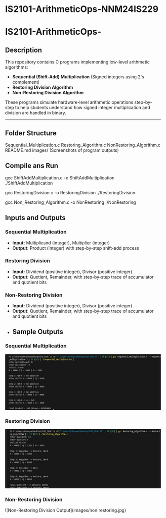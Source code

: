 # IS2101-ArithmeticOps-NNM24IS229
# IS2101-ArithmeticOps-<USN>

## Description
This repository contains C programs implementing low-level arithmetic algorithms:

- **Sequential (Shift-Add) Multiplication** (Signed integers using 2's complement)
- **Restoring Division Algorithm**
- **Non-Restoring Division Algorithm**

These programs simulate hardware-level arithmetic operations step-by-step to help students understand how signed integer multiplication and division are handled in binary.

---

## Folder Structure
Sequential_Multiplication.c
 Restoring_Algorithm.c
 NonRestoring_Algorithm.c
 README.md
 images/ (Screenshots of program outputs)
 ## Compile ans Run
 gcc ShiftAddMultiplication.c -o ShiftAddMultiplication
./ShiftAddMultiplication

gcc RestoringDivision.c -o RestoringDivision
./RestoringDivision

gcc Non_Restoring_Algorithm.c -o NonRestoring
./NonRestoring
## Inputs and Outputs

### Sequential Multiplication
- **Input:** Multiplicand (integer), Multiplier (integer)  
- **Output:** Product (integer) with step-by-step shift-add process  

### Restoring Division
- **Input:** Dividend (positive integer), Divisor (positive integer)  
- **Output:** Quotient, Remainder, with step-by-step trace of accumulator and quotient bits  

### Non-Restoring Division
- **Input:** Dividend (positive integer), Divisor (positive integer)  
- **Output:** Quotient, Remainder, with step-by-step trace of accumulator and quotient bits
- ## Sample Outputs

### Sequential Multiplication
![Sequential Multiplication Output](images/sequential.jpg)

### Restoring Division
![Restoring Division Output](images/restoring.jpg)

### Non-Restoring Division
![Non-Restoring Division Output](images/non restoring.jpg)

